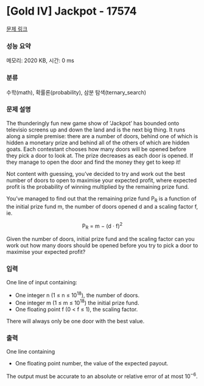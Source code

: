 # [Gold IV] Jackpot - 17574 

[문제 링크](https://www.acmicpc.net/problem/17574) 

### 성능 요약

메모리: 2020 KB, 시간: 0 ms

### 분류

수학(math), 확률론(probability), 삼분 탐색(ternary_search)

### 문제 설명

<p>The thunderingly fun new game show of ’Jackpot’ has bounded onto televisio screens up and down the land and is the next big thing. It runs along a simple premise: there are a number of doors, behind one of which is hidden a monetary prize and behind all of the others of which are hidden goats. Each contestant chooses how many doors will be opened before they pick a door to look at. The prize decreases as each door is opened. If they manage to open the door and find the money they get to keep it!</p>

<p>Not content with guessing, you’ve decided to try and work out the best number of doors to open to maximise your expected profit, where expected profit is the probability of winning multiplied by the remaining prize fund.</p>

<p>You’ve managed to find out that the remaining prize fund P<sub>R</sub> is a function of the initial prize fund m, the number of doors opened d and a scaling factor f, ie.</p>

<p style="text-align: center;">P<sub>R</sub> = m − (d · f)<sup>2</sup></p>

<p>Given the number of doors, initial prize fund and the scaling factor can you work out how many doors should be opened before you try to pick a door to maximise your expected profit?</p>

### 입력 

 <p>One line of input containing:</p>

<ul>
	<li>One integer n (1 ≤ n ≤ 10<sup>18</sup>), the number of doors.</li>
	<li>One integer m (1 ≤ m ≤ 10<sup>18</sup>) the initial prize fund.</li>
	<li>One floating point f (0 < f ≤ 1), the scaling factor.</li>
</ul>

<p>There will always only be one door with the best value.</p>

### 출력 

 <p>One line containing</p>

<ul>
	<li>One floating point number, the value of the expected payout.</li>
</ul>

<p>The output must be accurate to an absolute or relative error of at most 10<sup>−6</sup>.</p>


